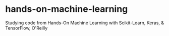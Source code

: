 # hands-on-machine-learning
Studying code from Hands-On Machine Learning with Scikit-Learn, Keras, &amp; TensorFlow, O'Reilly
